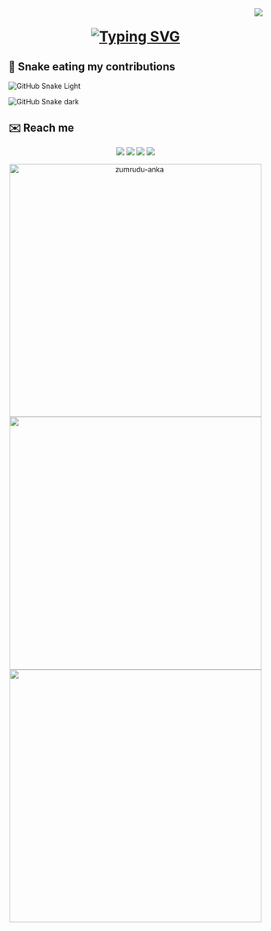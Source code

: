 <img align="right" src="https://visitor-badge.laobi.icu/badge?page_id=Sanju0910.Sanju0910">
<h1 align="center">
<a href="https://git.io/typing-svg">

<img src="https://readme-typing-svg.herokuapp.com?font=Fira+Code&weight=500&size=30&pause=1000&color=F70000&width=600&height=60&lines=Hey+There!%2C+%F0%9F%91%8B;Nice+to+meet+you....%F0%9F%98%87;Myself+Sreeshankar%2C+aka.+Sanju+%F0%9F%98%8C;From+Kerala%2C+India+%F0%9F%87%AE%F0%9F%87%B3%F0%9F%93%8D" alt="Typing SVG" />
</a>
</h1> 

## 🐍 Snake eating my contributions 


![GitHub Snake Light](https://github.com/Sanju0910/Sanju0910/blob/output/github-contribution-grid-snake.gif#gh-light-mode-only)

![GitHub Snake dark](https://github.com/Sanju0910/Sanju0910/blob/output/github-contribution-grid-snake.svg#gh-dark-mode-only)

## ✉️ Reach me 

<p align='center'>
<a href = "mailto: sreeshankar0910@gmail.com"><img src="https://img.shields.io/badge/-Gmail-c71610?style=for-the-badge&logo=gmail&logoColor=white&bgColor=red" target="_blank"></a>
<a href = "https://instagram.com/_sk_sanju__" target="_blank"><img src="https://img.shields.io/badge/-Instagram-dd2a7b?style=for-the-badge&logo=instagram&logoColor=white" target="_blank"></a>
<a href = "https://www.facebook.com/sreeshankar.k.1?mibextid=ZbWKwL" target="_blank"><img src="https://img.shields.io/badge/-Facebook-1778f2?style=for-the-badge&logo=facebook&logoColor=white" target="_blank"></a>
<a href = "https://t.me/sksanju0910" target="_blank"><img src="https://img.shields.io/badge/-Telegram-229ed9?style=for-the-badge&logo=telegram&logoColor=white" target="_blank"></a>

</p>
<p align=center>
  <div align=center>
    <a href="https://github.com/denvercoder1/github-readme-streak-stats" title="Go to Source">
      <img align="center" width=500 src="https://github-readme-streak-stats.herokuapp.com/?user=Sanju0910&theme=tokyonight&border=61dafb&hide_border=true" alt="zumrudu-anka" />
    </a>
    <a href="https://github.com/anuraghazra/github-readme-stats" title="Go to Source">
      <img align="center" width=500 src="https://github-readme-stats.vercel.app/api?username=Sanju0910&show_icons=true&theme=tokyonight&border_color=61dafb&hide_border=true" />
    </a>


    
<img width=500 align="center" src="https://github-readme-stats.vercel.app/api/top-langs/?username=KushalTanna24&hide=c%23,powershell,Mathematica,Ruby,Objective-C,Objective-C%2b%2b,Cuda&title_color=70a4f6&text_color=38bcad&icon_color=61dafb&bg_color=1a1b27&langs_count=8&layout=compact&border_color=61dafb&hide_border=true" />
      

  

</p>

 

